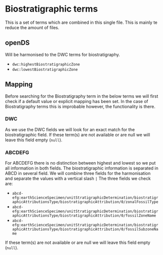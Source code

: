 # Biostratigraphic terms

This is a set of terms which are combined in this single file.
This is mainly te reduce the amount of files.

## openDS
Will be harmonised to the DWC terms for biostratigraphy.
- `dwc:highestBiostratigraphicZone`
- `dwc:lowestBiostratigraphicZone`

## Mapping
Before searching for the Biostratigraphy term in the below terms we will first check if a default value or explicit mapping has been set.
In the case of Biostratigraphy terms this is improbable however, the functionality is there.

### DWC
As we use the DWC fields we will look for an exact match for the biostratigraphic field.
If these term(s) are not available or are null we will leave this field empty (`null`).

### ABCDEFG
For ABCDEFG there is no distinction between highest and lowest so we put all information in both fields.
The biostratigraphic information is separated in ABCD in several field.
We will combine three fields for the harmonisation and separate the values with a vertical slash `|`
The three fields we check are:
- `abcd-efg:earthScienceSpecimen/unitStratigraphicDetermination/biostratigraphicAttributionsType/biostratigraphicAttribution/0/zonalFossilType`
- `abcd-efg:earthScienceSpecimen/unitStratigraphicDetermination/biostratigraphicAttributionsType/biostratigraphicAttribution/0/fossilZoneName`
- `abcd-efg:earthScienceSpecimen/unitStratigraphicDetermination/biostratigraphicAttributionsType/biostratigraphicAttribution/0/fossilSubzoneName`
  
If these term(s) are not available or are null we will leave this field empty (`null`).